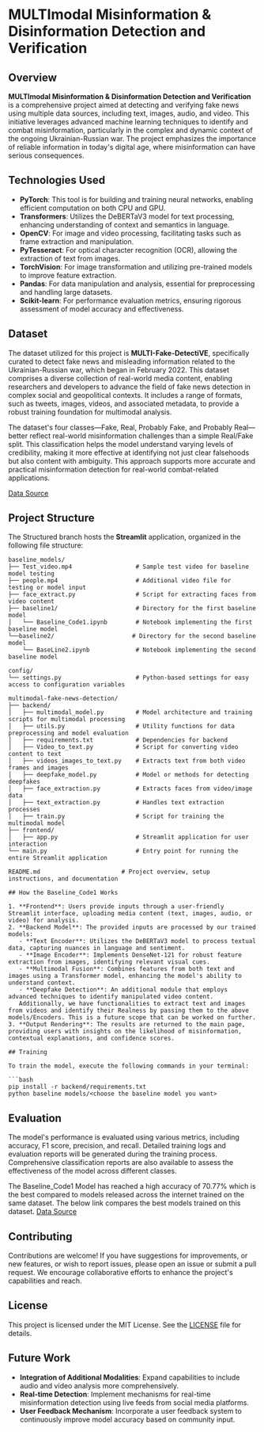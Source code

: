
# MULTImodal Misinformation & Disinformation Detection and Verification

## Overview

**MULTImodal Misinformation & Disinformation Detection and Verification** is a comprehensive project aimed at detecting and verifying fake news using multiple data sources, including text, images, audio, and video. This initiative leverages advanced machine learning techniques to identify and combat misinformation, particularly in the complex and dynamic context of the ongoing Ukrainian-Russian war. The project emphasizes the importance of reliable information in today's digital age, where misinformation can have serious consequences.

## Technologies Used

- **PyTorch**: This tool is for building and training neural networks, enabling efficient computation on both CPU and GPU.
- **Transformers**: Utilizes the DeBERTaV3 model for text processing, enhancing understanding of context and semantics in language.
- **OpenCV**: For image and video processing, facilitating tasks such as frame extraction and manipulation.
- **PyTesseract**: For optical character recognition (OCR), allowing the extraction of text from images.
- **TorchVision**: For image transformation and utilizing pre-trained models to improve feature extraction.
- **Pandas**: For data manipulation and analysis, essential for preprocessing and handling large datasets.
- **Scikit-learn**: For performance evaluation metrics, ensuring rigorous assessment of model accuracy and effectiveness.

## Dataset

The dataset utilized for this project is **MULTI-Fake-DetectiVE**, specifically curated to detect fake news and misleading information related to the Ukrainian-Russian war, which began in February 2022. This dataset comprises a diverse collection of real-world media content, enabling researchers and developers to advance the field of fake news detection in complex social and geopolitical contexts. It includes a range of formats, such as tweets, images, videos, and associated metadata, to provide a robust training foundation for multimodal analysis.

The dataset's four classes—Fake, Real, Probably Fake, and Probably Real—better reflect real-world misinformation challenges than a simple Real/Fake split. This classification helps the model understand varying levels of credibility, making it more effective at identifying not just clear falsehoods but also content with ambiguity. This approach supports more accurate and practical misinformation detection for real-world combat-related applications.

[Data Source](https://sites.google.com/unipi.it/multi-fake-detective/data?authuser=0)


## Project Structure
The Structured branch hosts the **Streamlit** application, organized in the following file structure:

```plaintext
baseline_models/
├── Test_video.mp4                  # Sample test video for baseline model testing
├── people.mp4                      # Additional video file for testing or model input
├── face_extract.py                 # Script for extracting faces from video content
├── baseline1/                      # Directory for the first baseline model
│   └── Baseline_Code1.ipynb        # Notebook implementing the first baseline model
└──baseline2/                      # Directory for the second baseline model
    └── BaseLine2.ipynb             # Notebook implementing the second baseline model

config/
└── settings.py                     # Python-based settings for easy access to configuration variables

multimodal-fake-news-detection/
├── backend/
│   ├── multimodal_model.py         # Model architecture and training scripts for multimodal processing
│   ├── utils.py                    # Utility functions for data preprocessing and model evaluation
│   ├── requirements.txt            # Dependencies for backend
│   ├── Video_to_text.py            # Script for converting video content to text
│   ├── videos_images_to_text.py    # Extracts text from both video frames and images
│   ├── deepfake_model.py           # Model or methods for detecting deepfakes
│   ├── face_extraction.py          # Extracts faces from video/image data
│   ├── text_extraction.py          # Handles text extraction processes
│   ├── train.py                    # Script for training the multimodal model
├── frontend/
│   ├── app.py                      # Streamlit application for user interaction
└── main.py                         # Entry point for running the entire Streamlit application

README.md                       # Project overview, setup instructions, and documentation

## How the Baseline_Code1 Works 

1. **Frontend**: Users provide inputs through a user-friendly Streamlit interface, uploading media content (text, images, audio, or video) for analysis.
2. **Backend Model**: The provided inputs are processed by our trained models:
   - **Text Encoder**: Utilizes the DeBERTaV3 model to process textual data, capturing nuances in language and sentiment.
   - **Image Encoder**: Implements DenseNet-121 for robust feature extraction from images, identifying relevant visual cues.
   - **Multimodal Fusion**: Combines features from both text and images using a Transformer model, enhancing the model's ability to understand context.
   - **Deepfake Detection**: An additional module that employs advanced techniques to identify manipulated video content.
   Additionally, we have functionalities to extract text and images from videos and identify their Realness by passing them to the above models/Encoders. This is a future scope that can be worked on further.
3. **Output Rendering**: The results are returned to the main page, providing users with insights on the likelihood of misinformation, contextual explanations, and confidence scores.

## Training

To train the model, execute the following commands in your terminal:

```bash
pip install -r backend/requirements.txt
python baseline models/<choose the baseline model you want>
```

## Evaluation

The model's performance is evaluated using various metrics, including accuracy, F1 score, precision, and recall. Detailed training logs and evaluation reports will be generated during the training process. Comprehensive classification reports are also available to assess the effectiveness of the model across different classes.

The Baseline_Code1 Model has reached a high accuracy of 70.77% which is the best compared to models released across the internet trained on the same dataset. The below link compares the best models trained on this dataset.
[Data Source](https://ceur-ws.org/Vol-3473/paper33.pdf)

## Contributing

Contributions are welcome! If you have suggestions for improvements, or new features, or wish to report issues, please open an issue or submit a pull request. We encourage collaborative efforts to enhance the project's capabilities and reach.

## License

This project is licensed under the MIT License. See the [LICENSE](LICENSE) file for details.

## Future Work

- **Integration of Additional Modalities**: Expand capabilities to include audio and video analysis more comprehensively.
- **Real-time Detection**: Implement mechanisms for real-time misinformation detection using live feeds from social media platforms.
- **User Feedback Mechanism**: Incorporate a user feedback system to continuously improve model accuracy based on community input.
